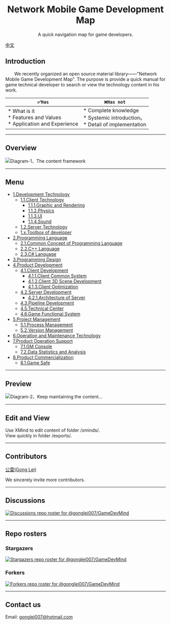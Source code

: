 <h1 align="center">Network Mobile Game Development Map</h1>
<p align="center">A quick navigation map for game developers.</p>

[中文](https://github.com/gonglei007/GameDevMind/blob/main/README.md)

## Introduction
&emsp;&emsp;We recently organized an open source material library——"Network Mobile Game Development Map". The purpose is provide a quick manual for game technical developer to search or view the technology content in his work.
<br/>


| ``` ✅Has ``` | ``` ❌Has not ``` |
| --- | --- |
| *   What is it<br /> *   Features and Values<br /> *   Application and Experience<br /> |  *   Complete knowledge<br /> *   Systemic introduction。<br /> *   Detail of implementation<br /> |

----
## Overview
![Diagram-1、The content framework](https://github.com/gonglei007/GameDevMind/blob/main/exports/0.总览.png?raw=true)

----
## Menu
* [1.Development Technology](https://github.com/gonglei007/GameDevMind/blob/main/mds/1.开发技术.md)
    * [1.1.Client Technology](https://github.com/gonglei007/GameDevMind/blob/main/mds/1.1.客户端技术.md)
        * [1.1.1.Graphic and Rendering](https://github.com/gonglei007/GameDevMind/blob/main/exports/1.1.1.图形与渲染.png?raw=true)
        * [1.1.2.Physics](https://github.com/gonglei007/GameDevMind/blob/main/exports/1.1.2.物理.png?raw=true)
        * [1.1.3.UI](https://github.com/gonglei007/GameDevMind/blob/main/exports/1.1.3.UI.png?raw=true)
        * [1.1.4.Sound](https://github.com/gonglei007/GameDevMind/blob/main/exports/1.1.4.声音.png?raw=true)
    * [1.2.Server Technology](https://github.com/gonglei007/GameDevMind/blob/main/mds/1.2.服务端技术.md)
    * [1.x.Toolbox of developer](https://github.com/gonglei007/GameDevMind/blob/main/mds/1.x.开发者工具箱.md)
* [2.Programming Language](https://github.com/gonglei007/GameDevMind/blob/main/exports/2.编程语言.png?raw=true)
    * [2.1.Common Concept of Programming Language](https://github.com/gonglei007/GameDevMind/blob/main/mds/2.1.编程语言共通概念.md)
    * [2.2.C++ Language](https://github.com/gonglei007/GameDevMind/blob/main/mds/2.2.C++语言.md)
    * [2.3.C# Language](https://github.com/gonglei007/GameDevMind/blob/main/mds/2.3.C#语言.md)
* [3.Programming Design](https://github.com/gonglei007/GameDevMind/blob/main/exports/3.程序设计.png?raw=true)
* [4.Product Development](https://github.com/gonglei007/GameDevMind/blob/main/exports/4.产品研发.png?raw=true)
    * [4.1.Client Development](https://github.com/gonglei007/GameDevMind/blob/main/exports/4.1.客户端产品研发.png?raw=true)
        * [4.1.1.Client Common System](https://github.com/gonglei007/GameDevMind/blob/main/exports/4.1.1.客户端底层通用系统.png?raw=true)
        * [4.1.2.Client 3D Scene Development](https://github.com/gonglei007/GameDevMind/blob/main/exports/4.1.2.客户端3D场景开发.png?raw=true)
        * [4.1.3.Client Optimization](https://github.com/gonglei007/GameDevMind/blob/main/exports/4.1.3.客户端优化.png?raw=true)
    * [4.2.Server Development](https://github.com/gonglei007/GameDevMind/blob/main/exports/4.2.服务端产品研发.png?raw=true)
        * [4.2.1.Architecture of Server](https://github.com/gonglei007/GameDevMind/blob/main/exports/4.2.1.服务端架构.png?raw=true)
    * [4.3.Pipeline Development](https://github.com/gonglei007/GameDevMind/blob/main/exports/4.3.生产线研发.png?raw=true)
    * [4.5.Technical Center](https://github.com/gonglei007/GameDevMind/blob/main/exports/4.5.技术中台研发.png?raw=true)
    * [4.6.Game Functional System](https://github.com/gonglei007/GameDevMind/blob/main/exports/4.6.业务层功能系统.png?raw=true)
* [5.Project Management](https://github.com/gonglei007/GameDevMind/blob/main/exports/5.项目管理.png?raw=true)
    * [5.1.Process Management](https://github.com/gonglei007/GameDevMind/blob/main/exports/5.1.研发过程管理.png?raw=true)
    * [5.2.Version Management](https://github.com/gonglei007/GameDevMind/blob/main/exports/5.2.版本管理.png?raw=true)
* [6.Operation and Maintenance Technology](https://github.com/gonglei007/GameDevMind/blob/main/exports/6.运维技术.png?raw=true)
* [7.Product Operation Support](https://github.com/gonglei007/GameDevMind/blob/main/exports/7.产品运营支持.png?raw=true)
    * [7.1.GM Console](https://github.com/gonglei007/GameDevMind/blob/main/exports/7.1.GM后台.png?raw=true)
    * [7.2.Data Statistics and Analysis](https://github.com/gonglei007/GameDevMind/blob/main/exports/7.2.数据统计分析.png?raw=true)
* [8.Product Commercialization](https://github.com/gonglei007/GameDevMind/blob/main/exports/8.产品商业化.png?raw=true)
    * [8.1.Game Safe](https://github.com/gonglei007/GameDevMind/blob/main/mds/8.1.游戏安全.md)

----
## Preview
![Diagram-2、Keep maintaining the content...](https://github.com/gonglei007/GameDevMind/blob/main/overview/overview.png?raw=true)

----
## Edit and View
Use XMind to edit content of folder /xminds/.<br/>
View quickly in folder /exports/.

----
## Contributors
[公雷(Gong Lei)](https://github.com/gonglei007) 

We sincerely invite more contributors.

----
## Discussions

[![Discussions repo roster for @gonglei007/GameDevMind](https://reporoster.com/stars/gonglei007/GameDevMind)](https://github.com/gonglei007/GameDevMind/discussions)

----
## Repo rosters
### Stargazers
[![Stargazers repo roster for @gonglei007/GameDevMind](https://reporoster.com/stars/gonglei007/GameDevMind)](https://github.com/gonglei007/GameDevMind/stargazers)
<br/>
### Forkers
[![Forkers repo roster for @gonglei007/GameDevMind](https://reporoster.com/forks/gonglei007/GameDevMind)](https://github.com/gonglei007/GameDevMind/network/members)

----
## Contact us
Email: gonglei007@hotmail.com
